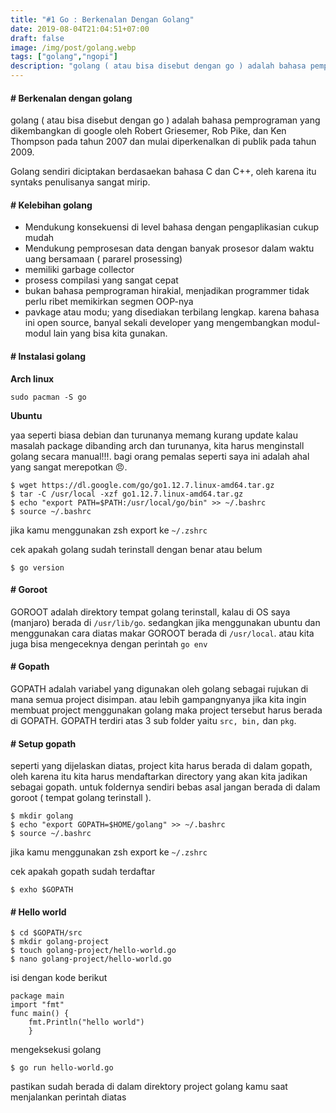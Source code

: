 ```yaml
---
title: "#1 Go : Berkenalan Dengan Golang"
date: 2019-08-04T21:04:51+07:00
draft: false
image: /img/post/golang.webp
tags: ["golang","ngopi"]
description: "golang ( atau bisa disebut dengan go ) adalah bahasa pemprograman yang dikembangkan di google oleh Robert Griesemer, Rob Pike, dan Ken Thompson pada tahun 2007 dan mulai diperkenalkan di publik pada tahun 2009."
---
```


#### # Berkenalan dengan golang

golang ( atau bisa disebut dengan go ) adalah bahasa pemprograman yang dikembangkan di google oleh Robert Griesemer, Rob Pike, dan Ken Thompson pada tahun 2007 dan mulai diperkenalkan di publik pada tahun 2009.

Golang sendiri diciptakan berdasaekan bahasa C dan C++, oleh karena itu syntaks penulisanya sangat mirip.

#### # Kelebihan golang

* Mendukung konsekuensi di level bahasa dengan pengaplikasian cukup mudah
* Mendukung pemprosesan data dengan banyak prosesor dalam waktu uang bersamaan ( pararel prosessing)
* memiliki garbage collector
* prosess compilasi yang sangat cepat
* bukan bahasa pemprograman hirakial, menjadikan programmer tidak perlu ribet memikirkan segmen OOP-nya
* pavkage atau modu; yang disediakan terbilang lengkap. karena bahasa ini open source, banyal sekali developer yang mengembangkan modul-modul lain yang bisa kita gunakan.

#### # Instalasi golang

<strong>Arch linux</strong>

    sudo pacman -S go

<strong>Ubuntu</strong>

yaa seperti biasa debian dan turunanya memang kurang update kalau masalah package dibanding arch dan turunanya, kita harus menginstall golang secara manual!!!. bagi orang pemalas seperti saya ini adalah ahal yang sangat merepotkan 😠.

    $ wget https://dl.google.com/go/go1.12.7.linux-amd64.tar.gz
    $ tar -C /usr/local -xzf go1.12.7.linux-amd64.tar.gz
    $ echo "export PATH=$PATH:/usr/local/go/bin" >> ~/.bashrc
    $ source ~/.bashrc

<div class="no-border">
jika kamu menggunakan zsh export ke <code>~/.zshrc</code>
</div>

cek apakah golang sudah terinstall dengan benar atau belum

    $ go version

#### # Goroot

GOROOT adalah direktory tempat golang terinstall, kalau di OS saya (manjaro) berada di <code>/usr/lib/go</code>. sedangkan jika menggunakan ubuntu dan menggunakan cara diatas makar GOROOT berada di <code>/usr/local</code>. atau kita juga bisa mengeceknya dengan perintah <code>go env</code>

#### # Gopath

GOPATH adalah variabel yang digunakan oleh golang sebagai rujukan di mana semua project disimpan. atau lebih gampangnyanya jika kita ingin membuat project menggunakan golang maka project tersebut harus berada di GOPATH. GOPATH terdiri atas 3 sub folder yaitu <code>src, bin,</code> dan <code>pkg</code>.

#### # Setup gopath

seperti  yang dijelaskan diatas, project kita harus berada di dalam gopath, oleh karena itu kita harus mendaftarkan directory yang akan kita jadikan sebagai gopath. untuk foldernya sendiri bebas asal jangan berada di dalam goroot ( tempat golang terinstall ).

    $ mkdir golang
    $ echo "export GOPATH=$HOME/golang" >> ~/.bashrc
    $ source ~/.bashrc

<div class="no-border">
jika kamu menggunakan zsh export ke <code>~/.zshrc</code>
</div>

cek apakah gopath sudah terdaftar

    $ exho $GOPATH

#### # Hello world

    $ cd $GOPATH/src
    $ mkdir golang-project
    $ touch golang-project/hello-world.go
    $ nano golang-project/hello-world.go

isi dengan kode berikut 

    package main
    import "fmt"
    func main() {
        fmt.Println("hello world")
        }

mengeksekusi golang

    $ go run hello-world.go

<div class="no-border">
pastikan sudah berada di dalam direktory project golang kamu saat menjalankan perintah diatas
</div>